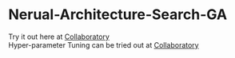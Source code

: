 # Nerual-Architecture-Search-GA  
Try it out here at [Collaboratory](https://colab.research.google.com/drive/14zDkIcreRlz9tx70g2FMzvXYZB06Xqv8)  
Hyper-parameter Tuning can be tried out at [Collaboratory](https://colab.research.google.com/drive/1GPRCcfkzw3qEiUQZwLNphU3CjVX8Js0v)  
